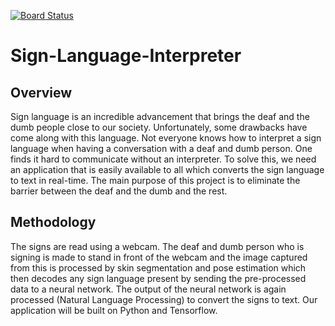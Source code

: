 [![Board Status](https://dev.azure.com/Mini-Project/a16ae0d8-ec9e-4a33-ba21-1fcbd57b18a5/411e1933-79f8-4d4e-8a17-7833098591d3/_apis/work/boardbadge/2a78519c-70cd-42ed-b8f6-6ed7da15ccbe)](https://dev.azure.com/Mini-Project/a16ae0d8-ec9e-4a33-ba21-1fcbd57b18a5/_boards/board/t/411e1933-79f8-4d4e-8a17-7833098591d3/Microsoft.RequirementCategory/)
# Sign-Language-Interpreter
## Overview
Sign language is an incredible advancement that brings the deaf and the dumb people close to our society. Unfortunately, some drawbacks have come along with this language. Not everyone knows how to interpret a sign language when having a conversation with a deaf and dumb person. One finds it hard to communicate without an interpreter. To solve this, we need an application that is easily available to all which converts the sign language to text in real-time. The main purpose of this project is to eliminate the barrier between the deaf and the dumb and the rest.
## Methodology
The signs are read using a webcam. The deaf and dumb person who is signing is made to stand in front of the webcam and the image captured from this is processed by skin segmentation and pose estimation which then decodes any sign language present by sending the pre-processed data to a neural network. The output of the neural network is again processed (Natural Language Processing) to convert the signs to text.
Our application will be built on Python and Tensorflow.

